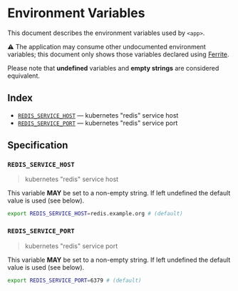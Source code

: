 # Environment Variables

This document describes the environment variables used by `<app>`.

⚠️ The application may consume other undocumented environment variables; this
document only shows those variables declared using [Ferrite].

Please note that **undefined** variables and **empty strings** are considered
equivalent.

## Index

- [`REDIS_SERVICE_HOST`](#REDIS_SERVICE_HOST) — kubernetes "redis" service host
- [`REDIS_SERVICE_PORT`](#REDIS_SERVICE_PORT) — kubernetes "redis" service port

## Specification

### `REDIS_SERVICE_HOST`

> kubernetes "redis" service host

This variable **MAY** be set to a non-empty string.
If left undefined the default value is used (see below).

```bash
export REDIS_SERVICE_HOST=redis.example.org # (default)
```

### `REDIS_SERVICE_PORT`

> kubernetes "redis" service port

This variable **MAY** be set to a non-empty string.
If left undefined the default value is used (see below).

```bash
export REDIS_SERVICE_PORT=6379 # (default)
```

<!-- references -->

[ferrite]: https://github.com/dogmatiq/ferrite

